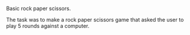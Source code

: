 Basic rock paper scissors.

The task was to make a rock paper scissors game that asked the user to play 5 rounds against a computer.
